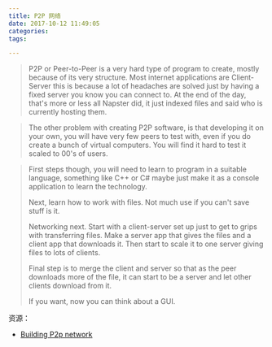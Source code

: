 ```yaml
---
title: P2P 网络
date: 2017-10-12 11:49:05
categories:
tags:

---
```

 

> P2P or Peer-to-Peer is a very hard type of program to create, mostly because of its very structure. Most internet applications are Client-Server this is because a lot of headaches are solved just by having a fixed server you know you can connect to. At the end of the day, that's more or less all Napster did, it just indexed files and said who is currently hosting them.

> The other problem with creating P2P software, is that developing it on your own, you will have very few peers to test with, even if you do create a bunch of virtual computers. You will find it hard to test it scaled to 00's of users.

> First steps though, you will need to learn to program in a suitable language, something like C++ or C# maybe just make it as a console application to learn the technology.
> 
> Next, learn how to work with files. Not much use if you can't save stuff is it.
> 
> Networking next. Start with a client-server set up just to get to grips with transferring files. Make a server app that gives the files and a client app that downloads it. Then start to scale it to one server giving files to lots of clients.
> 
> Final step is to merge the client and server so that as the peer downloads more of the file, it can start to be a server and let other clients download from it.
> 
> If you want, now you can think about a GUI.

资源：

- [Building P2p network](https://en.wikibooks.org/w/index.php?title=The_World_of_Peer-to-Peer_%28P2P%29/Building_a_P2P_System)
